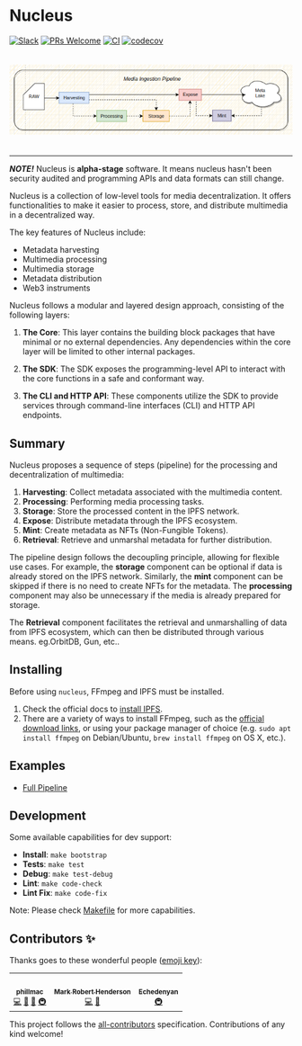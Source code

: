 # Nucleus

[![Slack](https://camo.githubusercontent.com/552ad37eb845d5e54e1bef55f3ea7adb185f36c845a6b676eec85e97122b2fcd/68747470733a2f2f696d672e736869656c64732e696f2f62616467652f736c61636b2d6a6f696e2d6f72616e67652e737667)](https://join.slack.com/t/synapse-media/shared_invite/zt-1vbnai6ee-zxOs1Outt2oGMA7Sh1CXgQ)
[![PRs Welcome](https://img.shields.io/badge/PRs-welcome-brightgreen.svg?style=flat-square)](https://makeapullrequest.com)
[![CI](https://github.com/ZorrillosDev/watchit-toolkit/actions/workflows/ci.yml/badge.svg)](https://github.com/ZorrillosDev/watchit-toolkit/actions/workflows/ci.yml)
[![codecov](https://codecov.io/gh/SynapseMedia/nucleus/branch/main/graph/badge.svg?token=M9FF5B6UNA)](https://codecov.io/gh/SynapseMedia/nucleus)

<div align="center">
  <img src="arch.png" style="margin: 20px auto"/>
  <hr/>
</div>

***NOTE!*** Nucleus is **alpha-stage** software. It means nucleus hasn't been security audited and programming APIs and data formats can still change.

Nucleus is a collection of low-level tools for media decentralization. It offers functionalities to make it easier to process, store, and distribute multimedia in a decentralized way.

The key features of Nucleus include:

- Metadata harvesting
- Multimedia processing
- Multimedia storage
- Metadata distribution
- Web3 instruments

Nucleus follows a modular and layered design approach, consisting of the following layers:

1. **The Core**: This layer contains the building block packages that have minimal or no external dependencies. Any dependencies within the core layer will be limited to other internal packages.

2. **The SDK**: The SDK exposes the programming-level API to interact with the core functions in a safe and conformant way.

3. **The CLI and HTTP API**: These components utilize the SDK to provide services through command-line interfaces (CLI) and HTTP API endpoints.

## Summary

Nucleus proposes a sequence of steps (pipeline) for the processing and decentralization of multimedia:

1. **Harvesting**: Collect metadata associated with the multimedia content.
2. **Processing**: Performing media processing tasks.
3. **Storage**:  Store the processed content in the IPFS network.
4. **Expose**: Distribute metadata through the IPFS ecosystem.
5. **Mint**: Create metadata as NFTs (Non-Fungible Tokens).
6. **Retrieval**: Retrieve and unmarshal metadata for further distribution.

The pipeline design follows the decoupling principle, allowing for flexible use cases. For example, the **storage** component can be optional if data is already stored on the IPFS network. Similarly, the **mint** component can be skipped if there is no need to create NFTs for the metadata. The **processing** component may also be unnecessary if the media is already prepared for storage.

The **Retrieval** component facilitates the retrieval and unmarshalling of data from IPFS ecosystem, which can then be distributed through various means. eg.OrbitDB, Gun, etc..

## Installing

Before using `nucleus`, FFmpeg and IPFS must be installed.

1) Check the official docs to [install IPFS](https://docs.ipfs.tech/install/command-line/#system-requirements).
2) There are a variety of ways to install FFmpeg, such as the [official download links](https://ffmpeg.org/download.html), or using your package manager of choice (e.g. `sudo apt install ffmpeg` on Debian/Ubuntu, `brew install ffmpeg` on OS X, etc.).

## Examples

- [Full Pipeline](./examples/full.py)

## Development

Some available capabilities for dev support:

- **Install**: `make bootstrap`
- **Tests**: `make test`
- **Debug**: `make test-debug`
- **Lint**: `make code-check`
- **Lint Fix**: `make code-fix`

Note: Please check [Makefile](https://github.com/SynapseMedia/nucleus/blob/main/Makefile) for more capabilities.  

<!-- ## More info

- Visit our site [watchit.movie](http://watchit.movie).
- Read our post in [dev.to](https://dev.to/geolffreym/watchit-2b88).
- Get in touch with us in [gitter](https://gitter.im/watchit-app/community).
- For help or bugs please [create an issue](https://github.com/ZorrillosDev/watchit-toolkit/issues). -->

## Contributors ✨

Thanks goes to these wonderful people ([emoji key](https://allcontributors.org/docs/en/emoji-key)):

<!-- ALL-CONTRIBUTORS-LIST:START - Do not remove or modify this section -->
<!-- prettier-ignore-start -->
<!-- markdownlint-disable -->
<table>
  <tr>
    <td align="center"><a href="https://github.com/phillmac"><img src="https://avatars.githubusercontent.com/u/4534835?v=4?s=100" width="100px;" alt=""/><br /><sub><b>phillmac</b></sub></a><br /><a href="https://github.com/ZorrillosDev/watchit-gateway/commits?author=phillmac" title="Code">💻</a> <a href="#userTesting-phillmac" title="User Testing">📓</a> <a href="#ideas-phillmac" title="Ideas, Planning, & Feedback">🤔</a> <a href="#infra-phillmac" title="Infrastructure (Hosting, Build-Tools, etc)">🚇</a></td>
    <td align="center"><a href="http://mrh.io"><img src="https://avatars.githubusercontent.com/u/106148?v=4?s=100" width="100px;" alt=""/><br /><sub><b>Mark Robert Henderson</b></sub></a><br /><a href="https://github.com/ZorrillosDev/watchit-gateway/commits?author=aphelionz" title="Code">💻</a> <a href="#ideas-aphelionz" title="Ideas, Planning, & Feedback">🤔</a></td>
    <td align="center"><a href="https://github.com/EchedeyLR"><img src="https://avatars.githubusercontent.com/u/56733813?v=4?s=100" width="100px;" alt=""/><br /><sub><b>Echedenyan</b></sub></a><br /><a href="#infra-EchedeyLR" title="Infrastructure (Hosting, Build-Tools, etc)">🚇</a></td>
  </tr>
</table>

<!-- markdownlint-restore -->
<!-- prettier-ignore-end -->

<!-- ALL-CONTRIBUTORS-LIST:END -->

This project follows the [all-contributors](https://github.com/all-contributors/all-contributors) specification. Contributions of any kind welcome!
